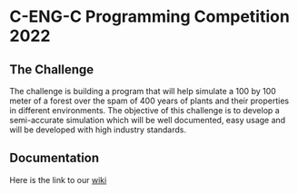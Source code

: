 # C-ENG-C Programming Competition 2022


## The Challenge
The challenge is building a program that will help simulate a 100 by 100 meter of a forest over the spam of 400 years of plants and their properties in different environments. The objective of this challenge is to develop a semi-accurate simulation which will be well documented, easy usage and will be developed with high industry standards. 
## Documentation 
Here is the link to our [wiki](https://github.com/linguini1/arbora/wiki)